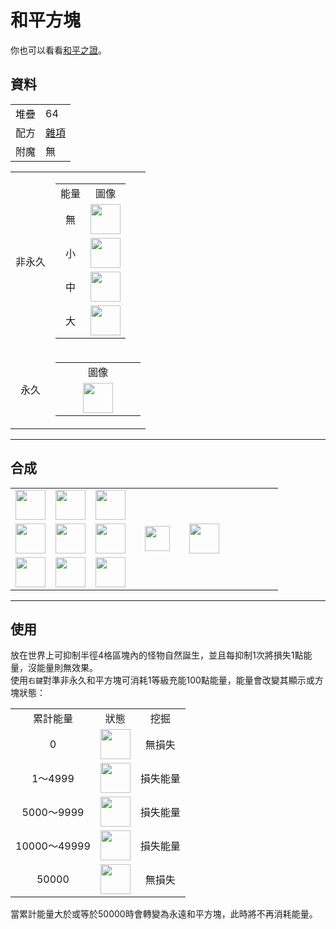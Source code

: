 # 和平方塊
你也可以看看[和平之證](peaceful_proof.md)。

## 資料
<table>
    <tr><td align="end">堆疊</td><td>64</td></tr>
    <tr><td align="end">配方</td><td><a href="https://minecraft.fandom.com/zh/wiki/合成/雜項配方">雜項</a></td></tr>
    <tr><td align="end">附魔</td><td>無</td></tr>
</table>
<table>
    <tr>
        <td align="center">非永久</td>
        <td>
            <table>
                <tr><td align="center">能量</td><td align="center">圖像</td></tr>
                <tr><td align="center">無</td><td><img src="https://i.imgur.com/ChdGHZh.png" height="48"/></td></tr>
                <tr><td align="center">小</td><td><img src="https://i.imgur.com/cTC2fkv.png" height="48"/></td></tr>
                <tr><td align="center">中</td><td><img src="https://i.imgur.com/tZPaxWI.png" height="48"/></td></tr>
                <tr><td align="center">大</td><td><img src="https://i.imgur.com/zj97a5z.png" height="48"/></td></tr>
            </table>
        </td>
    </tr>
    <tr>
        <td align="center">永久</td>
        <td>
            <table>
                <tr><td align="center" width="120">圖像</td></tr>
                <tr><td align="center"><img src="https://i.imgur.com/5NXrwba.png" height="48"/></td></tr>
            </table>
        </td>
    </tr>
</table>
  
---

## 合成
<table>
    <tr><td><img src="https://i.imgur.com/j5qpTgm.png" width="48"/></td><td><img src="https://i.imgur.com/j5qpTgm.png" width="48"/></td><td><img src="https://i.imgur.com/j5qpTgm.png" width="48"/></td><td colspan="3"></td></tr>
    <tr><td><img src="https://i.imgur.com/j5qpTgm.png" width="48"/></td><td><img src="https://i.imgur.com/IWZz8YM.png" width="48"/></td><td><img src="https://i.imgur.com/j5qpTgm.png" width="48"/></td><td width="70" align="center"><img src="https://i.imgur.com/VE0KqIE.png" width="40"/></td><td><img src="https://i.imgur.com/ChdGHZh.png" width="48"/></td><td width="70"></td></tr>
    <tr><td><img src="https://i.imgur.com/j5qpTgm.png" width="48"/></td><td><img src="https://i.imgur.com/j5qpTgm.png" width="48"/></td><td><img src="https://i.imgur.com/j5qpTgm.png" width="48"/></td><td colspan="3"></td></tr>
</table>
  
---

## 使用
放在世界上可抑制半徑4格區塊內的怪物自然誕生，並且每抑制1次將損失1點能量，沒能量則無效果。  
使用`右鍵`對準非永久和平方塊可消耗1等級充能100點能量，能量會改變其顯示或方塊狀態：  

<table>
    <tr><td align="center">累計能量</td><td align="center">狀態</td><td align="center">挖掘</td></tr>
    <tr><td align="center">0</td><td align="center"><img src="https://i.imgur.com/ChdGHZh.png" height="48"/></td><td align="center">無損失</td></tr>
    <tr><td align="center">1～4999</td><td align="center"><img src="https://i.imgur.com/cTC2fkv.png" height="48"/></td><td align="center">損失能量</td></tr>
    <tr><td align="center">5000～9999</td><td align="center"><img src="https://i.imgur.com/tZPaxWI.png" height="48"/></td><td align="center">損失能量</td></tr>
    <tr><td align="center">10000～49999</td><td align="center"><img src="https://i.imgur.com/zj97a5z.png" height="48"/></td><td align="center">損失能量</td></tr>
    <tr><td align="center">50000</td><td align="center"><img src="https://i.imgur.com/5NXrwba.png" height="48"/></td><td align="center">無損失</td></tr>
</table>

當累計能量大於或等於50000時會轉變為永遠和平方塊，此時將不再消耗能量。